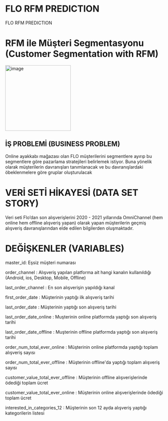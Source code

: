 # FLO RFM PREDICTION
FLO RFM PREDICTION
# RFM ile Müşteri Segmentasyonu (Customer Segmentation with RFM)
<img width="208" alt="image" src="https://user-images.githubusercontent.com/101832704/175509221-9dd1493f-4b77-4f87-ba9c-7493498be41b.png">


## İŞ PROBLEMİ (BUSINESS PROBLEM)

Online ayakkabı mağazası olan FLO müşterilerini
segmentlere ayırıp bu segmentlere göre pazarlama
stratejileri belirlemek istiyor. Buna yönelik olarak
müşterilerin davranışları tanımlanacak ve bu
davranışlardaki öbeklenmelere göre gruplar oluşturulacak

# VERİ SETİ HİKAYESİ (DATA SET STORY)

Veri seti Flo’dan son alışverişlerini 2020 - 2021 yıllarında OmniChannel (hem online hem offline alışveriş yapan) 
olarak yapan müşterilerin geçmiş alışveriş davranışlarından elde edilen bilgilerden oluşmaktadır.

# DEĞİŞKENLER (VARIABLES)

 master_id: Eşsiz müşteri numarası
 
 order_channel : Alışveriş yapılan platforma ait hangi kanalın kullanıldığı (Android, ios, Desktop, Mobile, Offline)
 
 last_order_channel : En son alışverişin yapıldığı kanal
 
 first_order_date : Müşterinin yaptığı ilk alışveriş tarihi
 
 last_order_date : Müşterinin yaptığı son alışveriş tarihi
 
 last_order_date_online : Muşterinin online platformda yaptığı son alışveriş tarihi
 
 last_order_date_offline : Muşterinin offline platformda yaptığı son alışveriş tarihi
 
 order_num_total_ever_online : Müşterinin online platformda yaptığı toplam alışveriş sayısı
 
 order_num_total_ever_offline : Müşterinin offline'da yaptığı toplam alışveriş sayısı
 
 customer_value_total_ever_offline : Müşterinin offline alışverişlerinde ödediği toplam ücret
 
 customer_value_total_ever_online : Müşterinin online alışverişlerinde ödediği toplam ücret
 
 interested_in_categories_12 : Müşterinin son 12 ayda alışveriş yaptığı kategorilerin listesi
